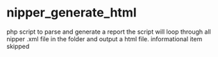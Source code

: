 # nipper_generate_html
php script to parse and generate a report 
the script will loop through all nipper .xml file in the folder and output a html file.
informational item skipped
